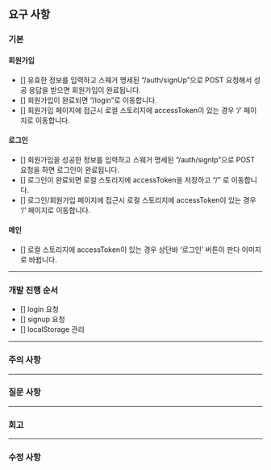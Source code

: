 ## 요구 사항

### 기본

#### 회원가입

- [] 유효한 정보를 입력하고 스웨거 명세된 “/auth/signUp”으로 POST 요청해서 성공 응답을 받으면 회원가입이 완료됩니다.
- [] 회원가입이 완료되면 “/login”로 이동합니다.
- [] 회원가입 페이지에 접근시 로컬 스토리지에 accessToken이 있는 경우 ‘/’ 페이지로 이동합니다.

#### 로그인

- [] 회원가입을 성공한 정보를 입력하고 스웨거 명세된 “/auth/signIp”으로 POST 요청을 하면 로그인이 완료됩니다.
- [] 로그인이 완료되면 로컬 스토리지에 accessToken을 저장하고 “/” 로 이동합니다.
- [] 로그인/회원가입 페이지에 접근시 로컬 스토리지에 accessToken이 있는 경우 ‘/’ 페이지로 이동합니다.

#### 메인

- [] 로컬 스토리지에 accessToken이 있는 경우 상단바 ‘로그인’ 버튼이 판다 이미지로 바뀝니다.

---

### 개발 진행 순서

- [] login 요청
- [] signup 요청
- [] localStorage 관리

---

### 주의 사항

---

### 질문 사항

---

### 회고

---

### 수정 사항
